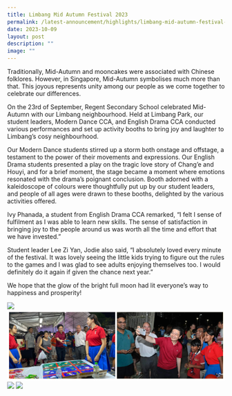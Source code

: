 ```yaml
---
title: Limbang Mid Autumn Festival 2023
permalink: /latest-announcement/highlights/limbang-mid-autumn-festival-2023/
date: 2023-10-09
layout: post
description: ""
image: ""
---
```

Traditionally, Mid-Autumn and mooncakes were associated with Chinese folklores. However, in Singapore, Mid-Autumn symbolises much more than that. This joyous represents unity among our people as we come together to celebrate our differences. 
 
On the 23rd of September, Regent Secondary School celebrated Mid-Autumn with our Limbang neighbourhood. Held at Limbang Park, our student leaders, Modern Dance CCA, and English Drama CCA conducted various performances and set up activity booths to bring joy and laughter to Limbang’s cosy neighbourhood. 
 
Our Modern Dance students stirred up a storm both onstage and offstage, a testament to the power of their movements and expressions. Our English Drama students presented a play on the tragic love story of Chang’e and Houyi, and for a brief moment, the stage became a moment where emotions resonated with the drama’s poignant conclusion. Booth adorned with a kaleidoscope of colours were thoughtfully put up by our student leaders, and people of all ages were drawn to these booths, delighted by the various activities offered. 
 
Ivy Phanada, a student from English Drama CCA remarked, “I felt I sense of fulfilment as I was able to learn new skills. The sense of satisfaction in bringing joy to the people around us was worth all the time and effort that we have invested.” 
 
Student leader Lee Zi Yan, Jodie also said, “I absolutely loved every minute of the festival. It was lovely seeing the little kids trying to figure out the rules to the games and I was glad to see adults enjoying themselves too. I would definitely do it again if given the chance next year.” 
 
We hope that the glow of the bright full moon had lit everyone’s way to happiness and prosperity!

![](/images/Highlights%20Post/LimbangMid-AutumnFest2023-1.png)
![](/images/Highlights%20Post/LimbangMid-AutumnFest2023-2.png)
![](/images/Highlights%20Post/LimbangMid-AutumnFest2023-3.png)
![](/images/Highlights%20Post/LimbangMid-AutumnFest2023-4.png)
